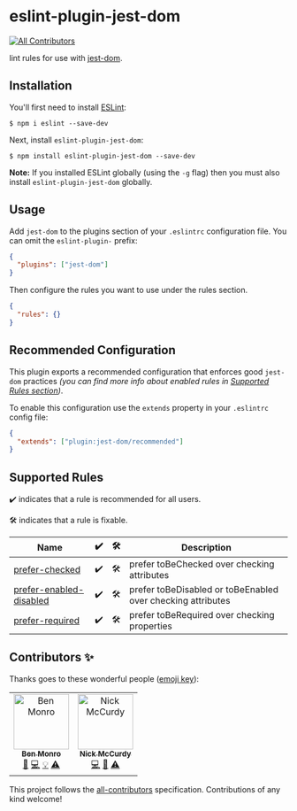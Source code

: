# eslint-plugin-jest-dom

[![All Contributors](https://img.shields.io/badge/all_contributors-2-orange.svg?style=flat-square)](#contributors)

lint rules for use with [jest-dom](https://github.com/testing-library/jest-dom).

## Installation

You'll first need to install [ESLint](http://eslint.org):

```
$ npm i eslint --save-dev
```

Next, install `eslint-plugin-jest-dom`:

```
$ npm install eslint-plugin-jest-dom --save-dev
```

**Note:** If you installed ESLint globally (using the `-g` flag) then you must also install `eslint-plugin-jest-dom` globally.

## Usage

Add `jest-dom` to the plugins section of your `.eslintrc` configuration file. You can omit the `eslint-plugin-` prefix:

```json
{
  "plugins": ["jest-dom"]
}
```

Then configure the rules you want to use under the rules section.

```json
{
  "rules": {}
}
```

## Recommended Configuration

This plugin exports a recommended configuration that enforces good
`jest-dom` practices _(you can find more info about enabled rules
in [Supported Rules section](#supported-rules))_.

To enable this configuration use the `extends` property in your
`.eslintrc` config file:

```json
{
  "extends": ["plugin:jest-dom/recommended"]
}
```

## Supported Rules

✔️ indicates that a rule is recommended for all users.

🛠 indicates that a rule is fixable.

<!-- __BEGIN AUTOGENERATED TABLE__ -->

| Name                                                                                                                                   | ✔️  | 🛠   | Description                                                 |
| -------------------------------------------------------------------------------------------------------------------------------------- | --- | --- | ----------------------------------------------------------- |
| [prefer-checked](https://github.com/testing-library/eslint-plugin-jest-dom/blob/master/docs/rules/prefer-checked.md)                   | ✔️  | 🛠   | prefer toBeChecked over checking attributes                 |
| [prefer-enabled-disabled](https://github.com/testing-library/eslint-plugin-jest-dom/blob/master/docs/rules/prefer-enabled-disabled.md) | ✔️  | 🛠   | prefer toBeDisabled or toBeEnabled over checking attributes |
| [prefer-required](https://github.com/testing-library/eslint-plugin-jest-dom/blob/master/docs/rules/prefer-required.md)                 | ✔️  | 🛠   | prefer toBeRequired over checking properties                |

<!-- __END AUTOGENERATED TABLE__ -->

## Contributors ✨

Thanks goes to these wonderful people ([emoji key](https://allcontributors.org/docs/en/emoji-key)):

<!-- ALL-CONTRIBUTORS-LIST:START - Do not remove or modify this section -->
<!-- prettier-ignore -->
<table>
  <tr>
    <td align="center"><a href="https://github.com/benmonro"><img src="https://avatars3.githubusercontent.com/u/399236?v=4" width="100px;" alt="Ben Monro"/><br /><sub><b>Ben Monro</b></sub></a><br /><a href="https://github.com/testing-library/eslint-plugin-jest-dom/commits?author=benmonro" title="Documentation">📖</a> <a href="https://github.com/testing-library/eslint-plugin-jest-dom/commits?author=benmonro" title="Code">💻</a> <a href="#example-benmonro" title="Examples">💡</a> <a href="https://github.com/testing-library/eslint-plugin-jest-dom/commits?author=benmonro" title="Tests">⚠️</a></td>
    <td align="center"><a href="https://nickmccurdy.com/"><img src="https://avatars0.githubusercontent.com/u/927220?v=4" width="100px;" alt="Nick McCurdy"/><br /><sub><b>Nick McCurdy</b></sub></a><br /><a href="https://github.com/testing-library/eslint-plugin-jest-dom/commits?author=nickmccurdy" title="Code">💻</a> <a href="https://github.com/testing-library/eslint-plugin-jest-dom/commits?author=nickmccurdy" title="Documentation">📖</a> <a href="https://github.com/testing-library/eslint-plugin-jest-dom/commits?author=nickmccurdy" title="Tests">⚠️</a></td>
  </tr>
</table>

<!-- ALL-CONTRIBUTORS-LIST:END -->

This project follows the [all-contributors](https://github.com/all-contributors/all-contributors) specification. Contributions of any kind welcome!
